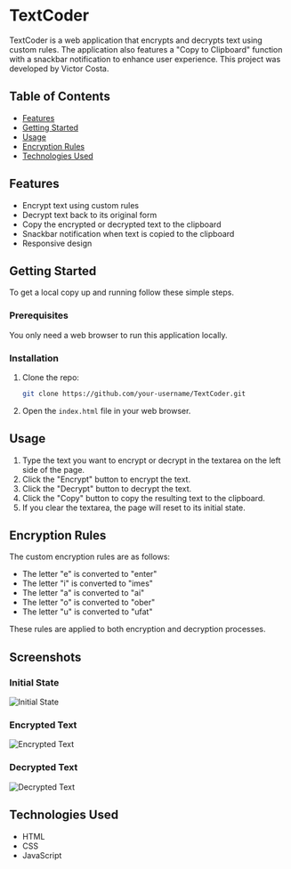 # TextCoder

TextCoder is a web application that encrypts and decrypts text using custom rules. The application also features a "Copy to Clipboard" function with a snackbar notification to enhance user experience. This project was developed by Victor Costa.

## Table of Contents

- [Features](#features)
- [Getting Started](#getting-started)
- [Usage](#usage)
- [Encryption Rules](#encryption-rules)
- [Technologies Used](#technologies-used)

## Features

- Encrypt text using custom rules
- Decrypt text back to its original form
- Copy the encrypted or decrypted text to the clipboard
- Snackbar notification when text is copied to the clipboard
- Responsive design

## Getting Started

To get a local copy up and running follow these simple steps.

### Prerequisites

You only need a web browser to run this application locally.

### Installation

1. Clone the repo:
   ```sh
   git clone https://github.com/your-username/TextCoder.git
   ```
2. Open the `index.html` file in your web browser.

## Usage

1. Type the text you want to encrypt or decrypt in the textarea on the left side of the page.
2. Click the "Encrypt" button to encrypt the text.
3. Click the "Decrypt" button to decrypt the text.
4. Click the "Copy" button to copy the resulting text to the clipboard.
5. If you clear the textarea, the page will reset to its initial state.

## Encryption Rules

The custom encryption rules are as follows:

- The letter "e" is converted to "enter"
- The letter "i" is converted to "imes"
- The letter "a" is converted to "ai"
- The letter "o" is converted to "ober"
- The letter "u" is converted to "ufat"

These rules are applied to both encryption and decryption processes.

## Screenshots

### Initial State
![Initial State](https://github.com/user-attachments/assets/f5b6f720-f42f-403c-94d0-251ef524d714)

### Encrypted Text
![Encrypted Text](https://github.com/user-attachments/assets/c17ade94-62f7-45c9-a4d4-86030f20924b)

### Decrypted Text
![Decrypted Text](https://github.com/user-attachments/assets/f3ad2296-24ad-44bc-8750-73c84715972d)

## Technologies Used

- HTML
- CSS
- JavaScript
